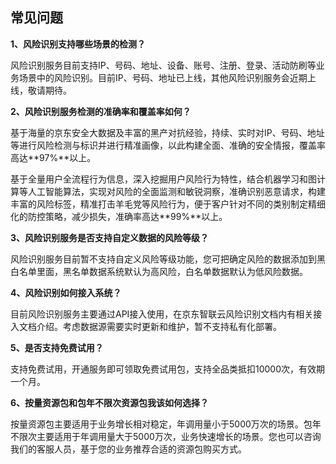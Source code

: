 ## 		常见问题

**1、风险识别支持哪些场景的检测？**

风险识别服务目前支持IP、号码、地址、设备、账号、注册、登录、活动防刷等业务场景中的风险识别。目前IP、号码、地址已上线，其他风险识别服务会近期上线，敬请期待。

**2、风险识别服务检测的准确率和覆盖率如何？**

基于海量的京东安全大数据及丰富的黑产对抗经验，持续、实时对IP、号码、地址等进行风险检测与标识并进行精准画像，以此构建全面、准确的安全情报，覆盖率高达**97%**以上。

基于全量用户全流程行为信息，深入挖掘用户风险行为特性，结合机器学习和图计算等人工智能算法，实现对风险的全面监测和敏锐洞察，准确识别恶意请求，构建丰富的风险标签，精准打击羊毛党等风险行为，便于客户针对不同的类别制定精细化的防控策略，减少损失，准确率高达**99%**以上。

**3、风险识别服务是否支持自定义数据的风险等级？**

风险识别服务目前暂不支持自定义风险等级功能，您可把确定风险的数据添加到黑白名单里面，黑名单数据系统默认为高风险，白名单数据默认为低风险数据。

**4、风险识别如何接入系统？**

目前风险识别服务主要通过API接入使用，在京东智联云风险识别文档内有相关接入文档介绍。考虑数据源需要实时更新和维护，暂不支持私有化部署。

**5、是否支持免费试用？**

支持免费试用，开通服务即可领取免费试用包，支持全品类抵扣10000次，有效期一个月。

**6、按量资源包和包年不限次资源包我该如何选择？**

按量资源包主要适用于业务增长相对稳定，年调用量小于5000万次的场景。包年不限次主要适用于年调用量大于5000万次，业务快速增长的场景。您也可以咨询我们的客服人员，基于您的业务推荐合适的资源包购买方式。